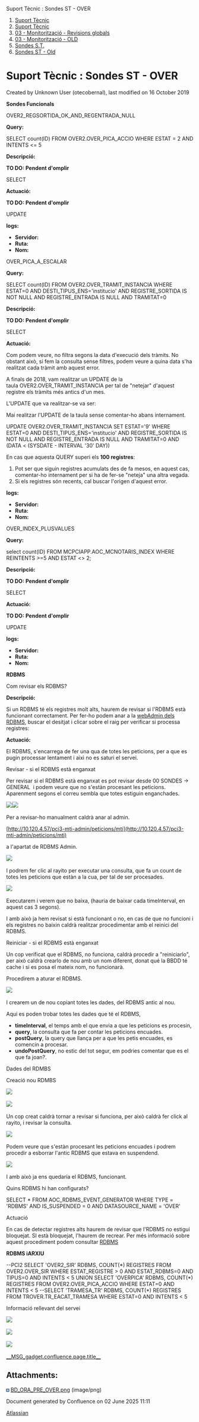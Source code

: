 Suport Tècnic : Sondes ST - OVER  

1.  [Suport Tècnic](index.html)
2.  [Suport Tècnic](13893782.html)
3.  [03 - Monitorització - Revisions globals](26313327.html)
4.  [03 - Monitorització - OLD](128647245.html)
5.  [Sondes S.T.](Sondes-S.T._30869120.html)
6.  [Sondes ST - Old](Sondes-ST---Old_41522507.html)

Suport Tècnic : Sondes ST - OVER
================================

Created by Unknown User (otecobernal), last modified on 16 October 2019

**Sondes Funcionals**

OVER2\_REGSORTIDA\_OK\_AND\_REGENTRADA\_NULL

  

**Query:**

SELECT count(ID) FROM OVER2.OVER\_PICA\_ACCIO WHERE ESTAT = 2 AND INTENTS <= 5

**Descripció:** 

**TO DO: Pendent d'omplir**

SELECT 

  

**Actuació:** 

**TO DO: Pendent d'omplir**

UPDATE

  

**logs:** 

*   **Servidor:**
*   **Ruta:**
*   **Nom:**  

OVER\_PICA\_A\_ESCALAR

  

**Query:**

SELECT count(ID) FROM OVER2.OVER\_TRAMIT\_INSTANCIA WHERE ESTAT=0 AND DESTI\_TIPUS\_ENS='institucio' AND REGISTRE\_SORTIDA IS NOT NULL AND REGISTRE\_ENTRADA IS NULL AND TRAMITAT=0

**Descripció:** 

**TO DO: Pendent d'omplir**

SELECT 

  

**Actuació:** 

Com podem veure, no filtra segons la data d'execució dels tràmits. No obstant això, si fem la consulta sense filtres, podem veure a quina data s'ha realitzat cada tràmit amb aquest error.

A finals de 2018, vam realitzar un UPDATE de la taula OVER2.OVER\_TRAMIT\_INSTANCIA per tal de "netejar" d'aquest registre els tràmits més antics d'un mes.

L'UPDATE que va realitzar-se va ser:

Mai realitzar l'UPDATE de la taula sense comentar-ho abans internament.

UPDATE OVER2.OVER\_TRAMIT\_INSTANCIA
SET ESTAT='9'
WHERE ESTAT=0 
AND DESTI\_TIPUS\_ENS='institucio' 
AND REGISTRE\_SORTIDA IS NOT NULL
AND REGISTRE\_ENTRADA IS NULL 
AND TRAMITAT=0
AND (DATA < (SYSDATE - INTERVAL '30' DAY))

En cas que aquesta QUERY superi els **100 registres**:

1.  Pot ser que siguin registres acumulats des de fa mesos, en aquest cas, comentar-ho internament per si ha de fer-se "neteja" una altra vegada.
2.  Si els registres són recents, cal buscar l'origen d'aquest error.

  

**logs:** 

*   **Servidor:**
*   **Ruta:**
*   **Nom:**  

OVER\_INDEX\_PLUSVALUES

  

**Query:**

select count(ID) FROM MCPCIAPP.AOC\_MCNOTARIS\_INDEX WHERE REINTENTS >=5 AND ESTAT <> 2;

  
  

**Descripció:** 

**TO DO: Pendent d'omplir**

SELECT 

  

**Actuació:** 

**TO DO: Pendent d'omplir**

UPDATE

  

**logs:** 

*   **Servidor:**
*   **Ruta:**
*   **Nom:**  

**RDBMS**

Com revisar els RDBMS?

  

**Descripció:** 

Si un RDBMS té els registres molt alts, haurem de revisar si l'RDBMS està funcionant correctament. Per fer-ho podem anar a la [webAdmin dels RDBMS](http://admin3.app.aoc.cat/pci3-rdbmseg-admin/), buscar el desitjat i clicar sobre el raig per verificar si processa registres:

  

**Actuació:** 

  

El RDBMS, s'encarrega de fer una qua de totes les peticions, per a que es pugin processar lentament i aixì no es saturi el servei.

Revisar - si el RDBMS està enganxat

Per revisar si el RDBMS està enganxat es pot revisar desde 00 SONDES → GENERAL  i podem veure que no s'estàn procesant les peticions. Aparenment segons el correu sembla que totes estiguin enganchades.

![](attachments/41521689/41521706.png)![](attachments/41521689/41521708.png)

Per a revisar-ho manualment caldrà anar al admin.

[http://10.120.4.57/pci3-mti-admin/peticions/mti](http://10.120.4.57/pci3-mti-admin/peticions/mti)

a l'apartat de RDBMS Admin.

![](attachments/41521689/41521699.png)

I podrem fer clic al rayito per executar una consulta, que fa un count de totes les peticions que estàn a la cua, per tal de ser procesades. 

![](attachments/41521689/41521709.png)

Executarem i verem que no baixa, (hauria de baixar cada timeInterval, en aquest cas 3 segons).

I amb això ja hem revisat si està funcionant o no, en cas de que no funcioni i els registres no baixin caldrà realitzar procedimentar amb el reinici del RDBMS.

  

Reiniciar - si el RDBMS està enganxat

  

Un cop verificat que el RDBMS, no funciona, caldrà procedir a "reiniciarlo", per això caldrà crearlo de nou amb un nom diferent, donat qué la BBDD té cache i si es posa el mateix nom, no funcionarà.

Procedirem a aturar el RDBMS.

![](attachments/41521689/41521711.png)

I crearem un de nou copiant totes les dades, del RDBMS antic al nou. 

Aquí es poden trobar totes les dades que té el RDBMS,

*   **timeInterval**, el temps amb el que envia a que les peticions es procesin, 
*   **query**, la consulta que fa per contar les peticions encuades.
*   **postQuery**, la query que llança per a que les petis encuades, es comencin a procesar.
*   **undoPostQuery**, no estic del tot segur, em podries comentar que es el que fa joan?.

Dades del RDMBS 

Creació nou RDMBS

![](attachments/41521689/41521712.png)

![](attachments/41521689/41521713.png)

  
Un cop creat caldrà tornar a revisar si funciona, per això caldrà fer click al rayito, i revisar la consulta.

![](attachments/41521689/41521715.png)

Podem veure que s'estàn procesant les peticions encuades i podrem procedir a esborrar l'antic RDBMS que estava en suspendend. 

![](attachments/41521689/41521717.png)

I amb això ja ens quedaría el RDBMS, funcionant.

  

  

  

  

  

  

  

Quins RDBMS hi han configurats?

SELECT \* FROM AOC\_RDBMS\_EVENT\_GENERATOR
WHERE TYPE = 'RDBMS'
AND IS\_SUSPENDED = 0
AND DATASOURCE\_NAME = 'OVER'

Actuació

En cas de detectar registres alts haurem de revisar que l'RDBMS no estigui bloquejat. SI està bloquejat, l'haurem de recrear. Per més informació sobre aquest procediment podem consultar [RDBMS](/pages/createpage.action?spaceKey=SII&title=RDBMS&linkCreation=true&fromPageId=28705264)

**RDBMS iARXIU**

\--PCI2
SELECT 'OVER2\_SIR' RDBMS, COUNT(\*) REGISTRES FROM OVER2.OVER\_SIR WHERE ESTAT\_REGISTRE > 0 AND ESTAT\_RDBMS=0 AND TIPUS=0 AND INTENTS < 5
 UNION
SELECT 'OVERPICA' RDBMS, COUNT(\*) REGISTRES FROM OVER2.OVER\_PICA\_ACCIO WHERE ESTAT=0 AND INTENTS < 5
--SELECT 'TRAMESA\_TR' RDBMS, COUNT(\*) REGISTRES FROM TROVER.TR\_EACAT\_TRAMESA WHERE ESTAT=0 AND INTENTS < 5 

Informació rellevant del servei

![](plugins/servlet/confluence/placeholder/unknown-attachment)

![](plugins/servlet/confluence/placeholder/unknown-attachment)

  

**![](attachments/28705264/28705265.png)**

  

<a href="https://confluence.aoc.cat/plugins/servlet/gadgets/ifr?container=atlassian&amp;mid=1885523148800&amp;country=GB&amp;lang=en&amp;view=default&amp;view-params=%7B%22writable%22%3A%22false%22%7D&amp;st=atlassian%3AbWjA7zojsBF%2FENkK986MGOBPg8oV2G55xyZ%2BHTOSSO1obySo4OVVO05S2UzQyx52MOc8Pref1izixlDLsvVNwnSmfmfY0jVI%2FLgHbKRi8WX9vT7bZ1dFQg03T3aq6ymIFavHnqr843VMgeq7Dghso03e%2BiB8WcK5BiNWEgbeyHT1P82BhJ1Y%2F%2FtENJGNjLw24OR1BpHpIggt5XesXb1M2F8VYI2Akbl4mVKC5HaLswogkbhJtWLE12E6qwDm3Ff6FynwGW4xw1XmLFB8teRF7jFREOLgEnRh5wbT1K%2FeaGS4hkXKCXHFZR%2F4%2B7kg8Fwkt4yndbhpvf90XZLGw%2FeUOa1pGu%2BOigpPjcL%2FbLj45MLZOjKF&amp;up\_isConfigured=true&amp;up\_spaceName=&amp;up\_spaceKey=SII&amp;up\_pageName=OVER+%28Oficina+Virtual+d%27Emissi%C3%B3+i+Recepci%C3%B3%29&amp;up\_pageId=26313459&amp;up\_showLink=true&amp;up\_refresh=false&amp;up\_isEditable=false&amp;url=https%3A%2F%2Fconfluence.aoc.cat%2Frest%2Fgadgets%2F1.0%2Fg%2Fcom.atlassian.confluence.plugins.gadgets%3Aconfluence-page-gadget%2Fgadgets%2Fconfluence-page-gadget.xml&amp;libs=auth-refresh#rpctoken=667138405">\_\_MSG\_gadget.confluence.page.title\_\_</a>

  

Attachments:
------------

![](images/icons/bullet_blue.gif) [BD\_ORA\_PRE\_OVER.png](attachments/28705264/28705265.png) (image/png)  

Document generated by Confluence on 02 June 2025 11:11

[Atlassian](http://www.atlassian.com/)